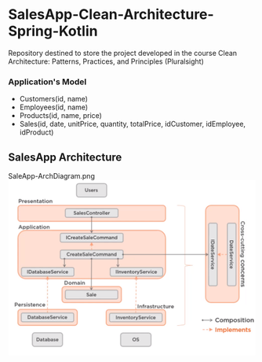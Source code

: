 # SalesApp-Clean-Architecture-Spring-Kotlin
Repository destined to store the project developed in the course Clean Architecture: Patterns, Practices, and Principles (Pluralsight)


### Application's Model

- Customers(id, name)
- Employees(id, name)
- Products(id, name, price)
- Sales(id, date, unitPrice, quantity, totalPrice, idCustomer, idEmployee, idProduct)

## SalesApp Architecture
SaleApp-ArchDiagram.png
![SaleApp-ArchDiagram](resources/SaleApp-ArchDiagram.png)